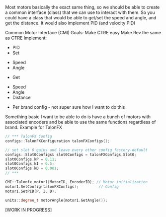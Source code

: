 Most motors basically the exact same thing, so we should be able to create a common interface (class) that we can use to interact with them. So you could have a class that would be able to get/set the speed and angle, and get the distance. It would also implement PID (and velocity PID)

Common Motor Interface (CMI)
Goals:
Make CTRE easy
Make Rev the same as CTRE
Implement:
* PID
* Set
 - Speed
 - Angle
* Get
 - Speed
 - Angle
 - Distance
* Per brand config - not super sure how I want to do this

Something basic I want to be able to do is have a bunch of motors with associated encoders and be able to use the same functions regardless of brand.
Example for TalonFX
```cpp
// *** TalonFX Config
configs::TalonFXConfiguration talonFXConfigs{};

// set slot 0 gains and leave every other config factory-default
configs::Slot0Configs& slot0Configs = talonFXConfigs.Slot0;
slot0Configs.kP = 0.11;
slot0Configs.kI = 0.5;
slot0Configs.kD = 0.001;
// ***

CMI::Talonfx motor1{MotorID, EncoderID}; // Motor initialization
motor1.SetConfig(talonFXConfigs);	      // Config 
motor1.SetPID(P, I, D);

units::degree_t motorAngle{motor1.GetAngle()};
```

[WORK IN PROGRESS]
